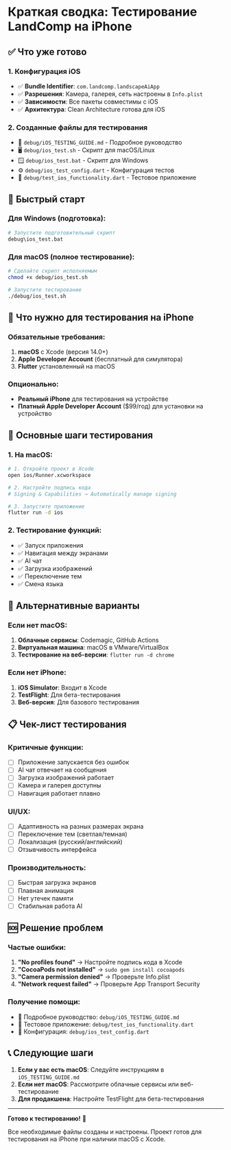 # Краткая сводка: Тестирование LandComp на iPhone

## ✅ Что уже готово

### 1. Конфигурация iOS
- ✅ **Bundle Identifier**: `com.landcomp.landscapeAiApp`
- ✅ **Разрешения**: Камера, галерея, сеть настроены в `Info.plist`
- ✅ **Зависимости**: Все пакеты совместимы с iOS
- ✅ **Архитектура**: Clean Architecture готова для iOS

### 2. Созданные файлы для тестирования
- 📖 `debug/iOS_TESTING_GUIDE.md` - Подробное руководство
- 🖥️ `debug/ios_test.sh` - Скрипт для macOS/Linux
- 🪟 `debug/ios_test.bat` - Скрипт для Windows
- ⚙️ `debug/ios_test_config.dart` - Конфигурация тестов
- 🧪 `debug/test_ios_functionality.dart` - Тестовое приложение

## 🚀 Быстрый старт

### Для Windows (подготовка):
```bash
# Запустите подготовительный скрипт
debug\ios_test.bat
```

### Для macOS (полное тестирование):
```bash
# Сделайте скрипт исполняемым
chmod +x debug/ios_test.sh

# Запустите тестирование
./debug/ios_test.sh
```

## 📱 Что нужно для тестирования на iPhone

### Обязательные требования:
1. **macOS** с Xcode (версия 14.0+)
2. **Apple Developer Account** (бесплатный для симулятора)
3. **Flutter** установленный на macOS

### Опционально:
- **Реальный iPhone** для тестирования на устройстве
- **Платный Apple Developer Account** ($99/год) для установки на устройство

## 🎯 Основные шаги тестирования

### 1. На macOS:
```bash
# 1. Откройте проект в Xcode
open ios/Runner.xcworkspace

# 2. Настройте подпись кода
# Signing & Capabilities → Automatically manage signing

# 3. Запустите приложение
flutter run -d ios
```

### 2. Тестирование функций:
- ✅ Запуск приложения
- ✅ Навигация между экранами  
- ✅ AI чат
- ✅ Загрузка изображений
- ✅ Переключение тем
- ✅ Смена языка

## 🔧 Альтернативные варианты

### Если нет macOS:
1. **Облачные сервисы**: Codemagic, GitHub Actions
2. **Виртуальная машина**: macOS в VMware/VirtualBox
3. **Тестирование на веб-версии**: `flutter run -d chrome`

### Если нет iPhone:
1. **iOS Simulator**: Входит в Xcode
2. **TestFlight**: Для бета-тестирования
3. **Веб-версия**: Для базового тестирования

## 📋 Чек-лист тестирования

### Критичные функции:
- [ ] Приложение запускается без ошибок
- [ ] AI чат отвечает на сообщения
- [ ] Загрузка изображений работает
- [ ] Камера и галерея доступны
- [ ] Навигация работает плавно

### UI/UX:
- [ ] Адаптивность на разных размерах экрана
- [ ] Переключение тем (светлая/темная)
- [ ] Локализация (русский/английский)
- [ ] Отзывчивость интерфейса

### Производительность:
- [ ] Быстрая загрузка экранов
- [ ] Плавная анимация
- [ ] Нет утечек памяти
- [ ] Стабильная работа AI

## 🆘 Решение проблем

### Частые ошибки:
1. **"No profiles found"** → Настройте подпись кода в Xcode
2. **"CocoaPods not installed"** → `sudo gem install cocoapods`
3. **"Camera permission denied"** → Проверьте Info.plist
4. **"Network request failed"** → Проверьте App Transport Security

### Получение помощи:
- 📖 Подробное руководство: `debug/iOS_TESTING_GUIDE.md`
- 🧪 Тестовое приложение: `debug/test_ios_functionality.dart`
- 🔧 Конфигурация: `debug/ios_test_config.dart`

## 📞 Следующие шаги

1. **Если у вас есть macOS**: Следуйте инструкциям в `iOS_TESTING_GUIDE.md`
2. **Если нет macOS**: Рассмотрите облачные сервисы или веб-тестирование
3. **Для продакшена**: Настройте TestFlight для бета-тестирования

---

**Готово к тестированию!** 🎉

Все необходимые файлы созданы и настроены. Проект готов для тестирования на iPhone при наличии macOS с Xcode.
